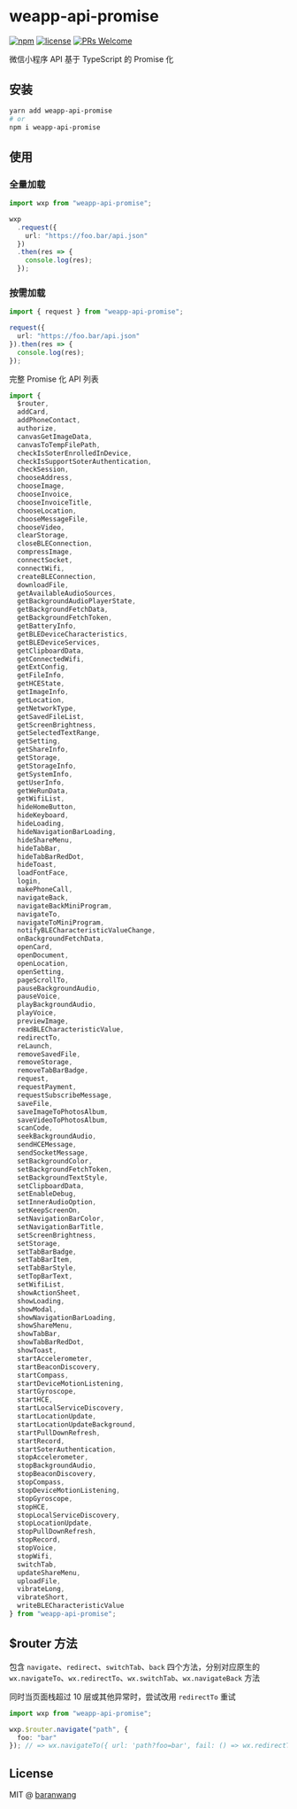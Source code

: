 # weapp-api-promise

[![npm](https://img.shields.io/npm/v/weapp-api-promise?style=flat-square)](https://www.npmjs.com/package/weapp-api-promise)
[![license](https://img.shields.io/github/license/baranwang/wxp.svg?style=flat-square)](./LICENSE)
[![PRs Welcome](https://img.shields.io/badge/PRs-welcome-brightgreen.svg?style=flat-square)](http://makeapullrequest.com)

微信小程序 API 基于 TypeScript 的 Promise 化

## 安装

```bash
yarn add weapp-api-promise
# or
npm i weapp-api-promise
```

## 使用

### 全量加载

```typescript
import wxp from "weapp-api-promise";

wxp
  .request({
    url: "https://foo.bar/api.json"
  })
  .then(res => {
    console.log(res);
  });
```

### 按需加载

```typescript
import { request } from "weapp-api-promise";

request({
  url: "https://foo.bar/api.json"
}).then(res => {
  console.log(res);
});
```

完整 Promise 化 API 列表

```typescript
import {
  $router,
  addCard,
  addPhoneContact,
  authorize,
  canvasGetImageData,
  canvasToTempFilePath,
  checkIsSoterEnrolledInDevice,
  checkIsSupportSoterAuthentication,
  checkSession,
  chooseAddress,
  chooseImage,
  chooseInvoice,
  chooseInvoiceTitle,
  chooseLocation,
  chooseMessageFile,
  chooseVideo,
  clearStorage,
  closeBLEConnection,
  compressImage,
  connectSocket,
  connectWifi,
  createBLEConnection,
  downloadFile,
  getAvailableAudioSources,
  getBackgroundAudioPlayerState,
  getBackgroundFetchData,
  getBackgroundFetchToken,
  getBatteryInfo,
  getBLEDeviceCharacteristics,
  getBLEDeviceServices,
  getClipboardData,
  getConnectedWifi,
  getExtConfig,
  getFileInfo,
  getHCEState,
  getImageInfo,
  getLocation,
  getNetworkType,
  getSavedFileList,
  getScreenBrightness,
  getSelectedTextRange,
  getSetting,
  getShareInfo,
  getStorage,
  getStorageInfo,
  getSystemInfo,
  getUserInfo,
  getWeRunData,
  getWifiList,
  hideHomeButton,
  hideKeyboard,
  hideLoading,
  hideNavigationBarLoading,
  hideShareMenu,
  hideTabBar,
  hideTabBarRedDot,
  hideToast,
  loadFontFace,
  login,
  makePhoneCall,
  navigateBack,
  navigateBackMiniProgram,
  navigateTo,
  navigateToMiniProgram,
  notifyBLECharacteristicValueChange,
  onBackgroundFetchData,
  openCard,
  openDocument,
  openLocation,
  openSetting,
  pageScrollTo,
  pauseBackgroundAudio,
  pauseVoice,
  playBackgroundAudio,
  playVoice,
  previewImage,
  readBLECharacteristicValue,
  redirectTo,
  reLaunch,
  removeSavedFile,
  removeStorage,
  removeTabBarBadge,
  request,
  requestPayment,
  requestSubscribeMessage,
  saveFile,
  saveImageToPhotosAlbum,
  saveVideoToPhotosAlbum,
  scanCode,
  seekBackgroundAudio,
  sendHCEMessage,
  sendSocketMessage,
  setBackgroundColor,
  setBackgroundFetchToken,
  setBackgroundTextStyle,
  setClipboardData,
  setEnableDebug,
  setInnerAudioOption,
  setKeepScreenOn,
  setNavigationBarColor,
  setNavigationBarTitle,
  setScreenBrightness,
  setStorage,
  setTabBarBadge,
  setTabBarItem,
  setTabBarStyle,
  setTopBarText,
  setWifiList,
  showActionSheet,
  showLoading,
  showModal,
  showNavigationBarLoading,
  showShareMenu,
  showTabBar,
  showTabBarRedDot,
  showToast,
  startAccelerometer,
  startBeaconDiscovery,
  startCompass,
  startDeviceMotionListening,
  startGyroscope,
  startHCE,
  startLocalServiceDiscovery,
  startLocationUpdate,
  startLocationUpdateBackground,
  startPullDownRefresh,
  startRecord,
  startSoterAuthentication,
  stopAccelerometer,
  stopBackgroundAudio,
  stopBeaconDiscovery,
  stopCompass,
  stopDeviceMotionListening,
  stopGyroscope,
  stopHCE,
  stopLocalServiceDiscovery,
  stopLocationUpdate,
  stopPullDownRefresh,
  stopRecord,
  stopVoice,
  stopWifi,
  switchTab,
  updateShareMenu,
  uploadFile,
  vibrateLong,
  vibrateShort,
  writeBLECharacteristicValue
} from "weapp-api-promise";
```

## \$router 方法

包含 `navigate`、`redirect`、`switchTab`、`back` 四个方法，分别对应原生的 `wx.navigateTo`、`wx.redirectTo`、`wx.switchTab`、`wx.navigateBack` 方法

同时当页面栈超过 10 层或其他异常时，尝试改用 `redirectTo` 重试

```typescript
import wxp from "weapp-api-promise";

wxp.$router.navigate("path", {
  foo: "bar"
}); // => wx.navigateTo({ url: 'path?foo=bar', fail: () => wx.redirectTo({ url: 'path?foo=bar' }) })
```

## License

MIT @ [baranwang](https://github.com/baranwang)
